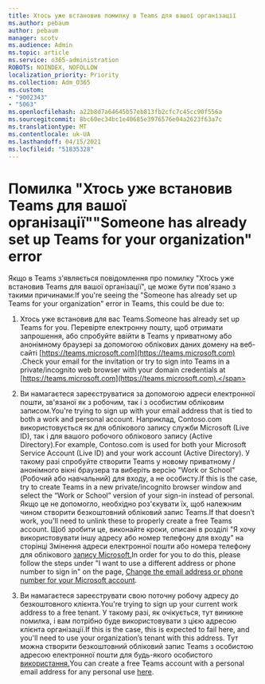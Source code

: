 ```yaml
---
title: Хтось уже встановив помилку в Teams для вашої організації
ms.author: pebaum
author: pebaum
manager: scotv
ms.audience: Admin
ms.topic: article
ms.service: o365-administration
ROBOTS: NOINDEX, NOFOLLOW
localization_priority: Priority
ms.collection: Adm_O365
ms.custom:
- "9002343"
- "5063"
ms.openlocfilehash: a22b8d7a64645b57eb813fb2cfc7c45cc90f556a
ms.sourcegitcommit: 8bc60ec34bc1e40685e3976576e04a2623f63a7c
ms.translationtype: MT
ms.contentlocale: uk-UA
ms.lasthandoff: 04/15/2021
ms.locfileid: "51835328"
---
```

# <a name="someone-has-already-set-up-teams-for-your-organization-error"></a><span data-ttu-id="024d2-102">Помилка "Хтось уже встановив Teams для вашої організації"</span><span class="sxs-lookup"><span data-stu-id="024d2-102">"Someone has already set up Teams for your organization" error</span></span>

<span data-ttu-id="024d2-103">Якщо в Teams з'являється повідомлення про помилку "Хтось уже встановив Teams для вашої організації", це може бути пов'язано з такими причинами:</span><span class="sxs-lookup"><span data-stu-id="024d2-103">If you're seeing the "Someone has already set up Teams for your organization" error in Teams, this could be due to:</span></span>

1. <span data-ttu-id="024d2-104">Хтось уже встановив для вас Teams.</span><span class="sxs-lookup"><span data-stu-id="024d2-104">Someone has already set up Teams for you.</span></span> <span data-ttu-id="024d2-105">Перевірте електронну пошту, щоб отримати запрошення, або спробуйте ввійти в Teams у приватному або анонімному браузері за допомогою облікових даних домену на веб-сайті [https://teams.microsoft.com](https://teams.microsoft.com) .</span><span class="sxs-lookup"><span data-stu-id="024d2-105">Check your email for the invitation or try to sign into Teams in a private/incognito web browser with your domain credentials at [https://teams.microsoft.com](https://teams.microsoft.com).</span></span>

2. <span data-ttu-id="024d2-106">Ви намагаєтеся зареєструватися за допомогою адреси електронної пошти, зв'язаної як з робочим, так і з особистим обліковим записом.</span><span class="sxs-lookup"><span data-stu-id="024d2-106">You're trying to sign up with your email address that is tied to both a work and personal account.</span></span> <span data-ttu-id="024d2-107">Наприклад, Contoso.com використовується як для облікового запису служби Microsoft (Live ID), так і для вашого робочого облікового запису (Active Directory).</span><span class="sxs-lookup"><span data-stu-id="024d2-107">For example, Contoso.com is used for both your Microsoft Service Account (Live ID) and your work account (Active Directory).</span></span> <span data-ttu-id="024d2-108">У такому разі спробуйте створити Teams у новому приватному /анонімного вікні браузера та виберіть версію "Work or School" (Робочий або навчальний) для входу, а не особисту.</span><span class="sxs-lookup"><span data-stu-id="024d2-108">If this is the case, try to create Teams in a new private/incognito browser window and select the “Work or School” version of your sign-in instead of personal.</span></span> <span data-ttu-id="024d2-109">Якщо це не допомогло, необхідно роз'єкувати їх, щоб належним чином створити безкоштовний обліковий запис Teams.</span><span class="sxs-lookup"><span data-stu-id="024d2-109">If that doesn’t work, you'll need to unlink these to properly create a free Teams account.</span></span> <span data-ttu-id="024d2-110">Щоб зробити це, виконайте кроки, описані в розділі "Я хочу використовувати іншу адресу або номер телефону для входу" на сторінці Змінення адреси електронної пошти або номера телефону для облікового [запису Microsoft.](https://support.microsoft.com/help/12407)</span><span class="sxs-lookup"><span data-stu-id="024d2-110">In order for you to do this, please follow the steps under "I want to use a different address or phone number to sign in" on the page, [Change the email address or phone number for your Microsoft account](https://support.microsoft.com/help/12407).</span></span>

3. <span data-ttu-id="024d2-111">Ви намагаєтеся зареєструвати свою поточну робочу адресу до безкоштовного клієнта.</span><span class="sxs-lookup"><span data-stu-id="024d2-111">You're trying to sign up your current work address to a free tenant.</span></span> <span data-ttu-id="024d2-112">У такому разі, як очікується, тут виникне помилка, і вам потрібно буде використовувати з цією адресою клієнта організації.</span><span class="sxs-lookup"><span data-stu-id="024d2-112">If this is the case, this is expected to fail here, and you'll need to use your organization’s tenant with this address.</span></span> <span data-ttu-id="024d2-113">Тут можна створити безкоштовний обліковий запис Teams з особистою адресою електронної пошти для будь-якого особистого [використання.](https://products.office.com/microsoft-teams/group-chat-software)</span><span class="sxs-lookup"><span data-stu-id="024d2-113">You can create a free Teams account with a personal email address for any personal use [here](https://products.office.com/microsoft-teams/group-chat-software).</span></span>

